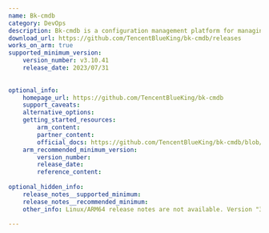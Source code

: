 ```yaml
---
name: Bk-cmdb
category: DevOps
description: Bk-cmdb is a configuration management platform for managing assets and applications with custom models and data snapshots.
download_url: https://github.com/TencentBlueKing/bk-cmdb/releases
works_on_arm: true
supported_minimum_version:
    version_number: v3.10.41
    release_date: 2023/07/31
 
 
optional_info:
    homepage_url: https://github.com/TencentBlueKing/bk-cmdb
    support_caveats:
    alternative_options:
    getting_started_resources:
        arm_content:
        partner_content:
        official_docs: https://github.com/TencentBlueKing/bk-cmdb/blob/master/docs/overview/source_compile.md
    arm_recommended_minimum_version:
        version_number:
        release_date:
        reference_content:
 
optional_hidden_info:
    release_notes__supported_minimum:
    release_notes__recommended_minimum:
    other_info: Linux/ARM64 release notes are not available. Version "3.10.41" has been successfully installed and tested on the Neoverse N1, prior versions are failing to build.
 
---
```

